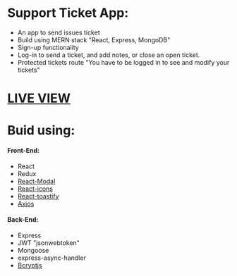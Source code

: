 # Support Ticket App:

- An app to send issues ticket
- Build using MERN stack "React, Express, MongoDB"
- Sign-up functionality
- Log-in to send a ticket, and add notes, or close an open ticket.
- Protected tickets route "You have to be logged in to see and modify your tickets"

# [LIVE VIEW](https://support-tickets-mern-app.herokuapp.com/)

# Buid using:

#### Front-End:

- React
- Redux
- [React-Modal](https://github.com/reactjs/react-modal)
- [React-icons](https://github.com/react-icons/react-icons#readme)
- [React-toastify](https://github.com/fkhadra/react-toastify#readme)
- [Axios](https://www.npmjs.com/package/axios)

#### Back-End:

- Express
- JWT "jsonwebtoken"
- Mongoose
- express-async-handler
- [Bcryptjs](https://www.npmjs.com/package/bcryptjs)

